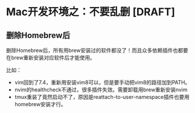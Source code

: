 # Mac开发环境之：不要乱删 [DRAFT]

## 删除Homebrew后

删除Homebrew后，所有用brew安装过的软件都没了！而且众多依赖插件也都要在brew重新安装对应软件后才能使用。

比如：
- vim回到了7.4，重新用安装vim8可以，但是要手动把vim8的路径加到PATH。
- nvim的healthcheck不通过，很多插件失效。需要卸载用brew重新安装nvim
- tmux重装了竟然启动不了，原因是reattach-to-user-namespace插件也要用homebrew安装才行。